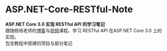 # ASP.NET-Core-RESTful-Note

__ASP.NET Core 3.0 实现 RESTful API 的学习笔记__
<br>
跟随杨旭老师的[博客](https://www.cnblogs.com/cgzl/p/11814971.html)与[视频](https://www.bilibili.com/video/av77957694?from=search&seid=17664776753878261104)课程，学习 RESTful API 在ASP.NET Core 3.0 上的实现。
<br>
包含教程中搭建的项目与部分笔记
